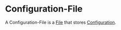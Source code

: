 # Configuration-File

A Configuration-File is a [File](9000007.md) that stores [Configuration](9000011.md).